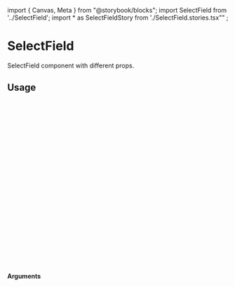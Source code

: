 import { Canvas, Meta } from "@storybook/blocks";
import SelectField from '../SelectField';
import * as SelectFieldStory from './SelectField.stories.tsx"" ;

<Meta of={SelectFieldStory} title="SelectField" />

# SelectField

SelectField component with different props.

<Canvas of={SelectFieldStory.SelectFieldExample} />

## Usage

```ts
import SelectField from '@/components/form/SelectField/SelectField';

const SelectFieldEx = () => {
  const options = [
    { label: "Grapes 🍇", value: "grapes" },
    { label: "Mango 🥭", value: "mango" },
    { label: "Strawberry 🍓", value: "strawberry" },
    { label: "Watermelon 🍉", value: "watermelon" },
    { label: "Pear 🍐", value: "pear", disabled: true },
    { label: "Apple 🍎", value: "apple" },
    { label: "Tangerine 🍊", value: "tangerine" },
    { label: "Pineapple 🍍", value: "pineapple" },
    { label: "Peach 🍑", value: "peach" }
  ];
  
  return (
    <SelectField
        label='country'
        name="country"
        isMulti={true}
        options={options}
    />
  );
};
export default SelectFieldEx;
```
#### Arguments

